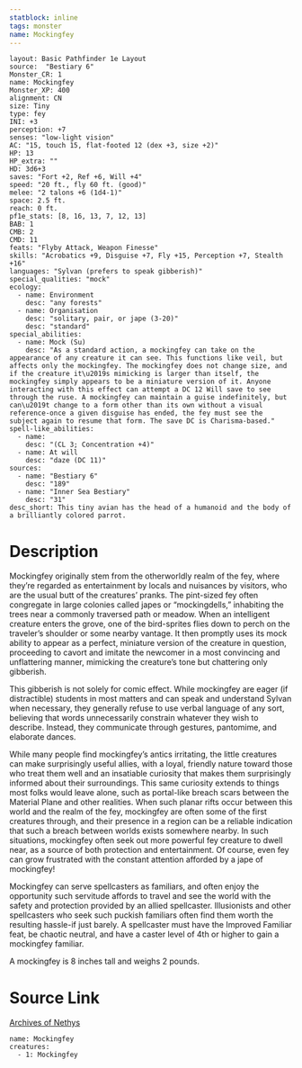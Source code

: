 ```yaml
---
statblock: inline
tags: monster
name: Mockingfey
---
```

```statblock
layout: Basic Pathfinder 1e Layout
source:  "Bestiary 6"
Monster_CR: 1
name: Mockingfey
Monster_XP: 400
alignment: CN
size: Tiny
type: fey
INI: +3
perception: +7
senses: "low-light vision"
AC: "15, touch 15, flat-footed 12 (dex +3, size +2)"
HP: 13
HP_extra: ""
HD: 3d6+3
saves: "Fort +2, Ref +6, Will +4"
speed: "20 ft., fly 60 ft. (good)"
melee: "2 talons +6 (1d4-1)"
space: 2.5 ft.
reach: 0 ft.
pf1e_stats: [8, 16, 13, 7, 12, 13]
BAB: 1
CMB: 2
CMD: 11
feats: "Flyby Attack, Weapon Finesse"
skills: "Acrobatics +9, Disguise +7, Fly +15, Perception +7, Stealth +16"
languages: "Sylvan (prefers to speak gibberish)"
special_qualities: "mock"
ecology:
  - name: Environment
    desc: "any forests"
  - name: Organisation
    desc: "solitary, pair, or jape (3-20)"
    desc: "standard"
special_abilities:
  - name: Mock (Su)
    desc: "As a standard action, a mockingfey can take on the appearance of any creature it can see. This functions like veil, but affects only the mockingfey. The mockingfey does not change size, and if the creature it\u2019s mimicking is larger than itself, the mockingfey simply appears to be a miniature version of it. Anyone interacting with this effect can attempt a DC 12 Will save to see through the ruse. A mockingfey can maintain a guise indefinitely, but can\u2019t change to a form other than its own without a visual reference-once a given disguise has ended, the fey must see the subject again to resume that form. The save DC is Charisma-based."
spell-like_abilities:
  - name:
    desc: "(CL 3; Concentration +4)"
  - name: At will
    desc: "daze (DC 11)"
sources:
  - name: "Bestiary 6"
    desc: "189"
  - name: "Inner Sea Bestiary"
    desc: "31"
desc_short: This tiny avian has the head of a humanoid and the body of a brilliantly colored parrot.
```
# Description
Mockingfey originally stem from the otherworldly realm of the fey, where they’re regarded as entertainment by locals and nuisances by visitors, who are the usual butt of the creatures’ pranks. The pint-sized fey often congregate in large colonies called japes or “mockingdells,” inhabiting the trees near a commonly traversed path or meadow. When an intelligent creature enters the grove, one of the bird-sprites flies down to perch on the traveler’s shoulder or some nearby vantage. It then promptly uses its mock ability to appear as a perfect, miniature version of the creature in question, proceeding to cavort and imitate the newcomer in a most convincing and unflattering manner, mimicking the creature’s tone but chattering only gibberish. 

This gibberish is not solely for comic effect. While mockingfey are eager (if distractible) students in most matters and can speak and understand Sylvan when necessary, they generally refuse to use verbal language of any sort, believing that words unnecessarily constrain whatever they wish to describe. Instead, they communicate through gestures, pantomime, and elaborate dances. 

While many people find mockingfey’s antics irritating, the little creatures can make surprisingly useful allies, with a loyal, friendly nature toward those who treat them well and an insatiable curiosity that makes them surprisingly informed about their surroundings. This same curiosity extends to things most folks would leave alone, such as portal-like breach scars between the Material Plane and other realities. When such planar rifts occur between this world and the realm of the fey, mockingfey are often some of the first creatures through, and their presence in a region can be a reliable indication that such a breach between worlds exists somewhere nearby. In such situations, mockingfey often seek out more powerful fey creature to dwell near, as a source of both protection and entertainment. Of course, even fey can grow frustrated with the constant attention afforded by a jape of mockingfey! 

Mockingfey can serve spellcasters as familiars, and often enjoy the opportunity such servitude affords to travel and see the world with the safety and protection provided by an allied spellcaster. Illusionists and other spellcasters who seek such puckish familiars often find them worth the resulting hassle-if just barely. A spellcaster must have the Improved Familiar feat, be chaotic neutral, and have a caster level of 4th or higher to gain a mockingfey familiar. 

A mockingfey is 8 inches tall and weighs 2 pounds.
# Source Link
[Archives of Nethys](https://aonprd.com/MonsterDisplay.aspx?ItemName=Mockingfey)
```encounter-table
name: Mockingfey
creatures:
  - 1: Mockingfey
```
